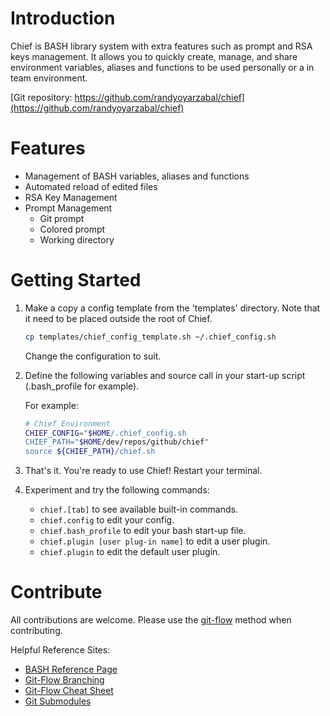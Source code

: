 # Introduction 
Chief is BASH library system with extra features such as prompt and RSA keys management.  It allows you to quickly create, manage, and share environment variables, aliases and functions to be used personally or a in team environment.

[Git repository: https://github.com/randyoyarzabal/chief](https://github.com/randyoyarzabal/chief)

# Features
- Management of BASH variables, aliases and functions
- Automated reload of edited files
- RSA Key Management
- Prompt Management
    - Git prompt
    - Colored prompt
    - Working directory

# Getting Started
1. Make a copy a config template from the 'templates' directory. Note that it need to be placed outside the root of Chief.

    ```bash
    cp templates/chief_config_template.sh ~/.chief_config.sh
    ```
   Change the configuration to suit.

2. Define the following variables and source call in your start-up script (.bash_profile for example).

    For example:
    
    ```bash
    # Chief Environment
    CHIEF_CONFIG="$HOME/.chief_config.sh                                                                                                          
    CHIEF_PATH="$HOME/dev/repos/github/chief"
    source ${CHIEF_PATH}/chief.sh
    ```
3. That's it. You're ready to use Chief! Restart your terminal.

4. Experiment and try the following commands:
    - `chief.[tab]` to see available built-in commands.
    - `chief.config` to edit your config.
    - `chief.bash_profile` to edit your bash start-up file.
    - `chief.plugin [user plug-in name]` to edit a user plugin. 
    - `chief.plugin` to edit the default user plugin.

# Contribute
All contributions are welcome. Please use the [git-flow](https://www.atlassian.com/git/tutorials/comparing-workflows/gitflow-workflow) method when contributing.

Helpful Reference Sites:
- [BASH Reference Page](https://www.gnu.org/software/bash/manual/bash.html)
- [Git-Flow Branching](https://nvie.com/posts/a-successful-git-branching-model/)
- [Git-Flow Cheat Sheet](https://danielkummer.github.io/git-flow-cheatsheet/)
- [Git Submodules](https://git-scm.com/book/en/v2/Git-Tools-Submodules)
